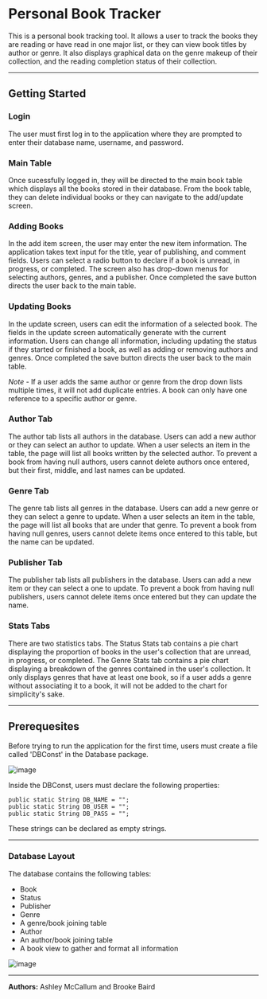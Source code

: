 # Personal Book Tracker
This is a personal book tracking tool. It allows a user to track the books they are reading or have read in one major list, or they can view book titles by author or genre. It also displays graphical data on the genre makeup of their collection, and the reading completion status of their collection.

***
## Getting Started
### Login
The user must first log in to the application where they are prompted to enter their database name, username, and password.

### Main Table
Once sucessfully logged in, they will be directed to the main book table which displays all the books stored in their database. From the book table, they can delete individual books or they can navigate to the add/update screen.

### Adding Books
In the add item screen, the user may enter the new item information. The application takes text input for the title, year of publishing, and comment fields. Users can select a radio button to declare if a book is unread, in progress, or completed. The screen also has drop-down menus for selecting authors, genres, and a publisher. Once completed the save button directs the user back to the main table.

### Updating Books
In the update screen, users can edit the information of a selected book. The fields in the update screen automatically generate with the current information. Users can change all information, including updating the status if they started or finished a book, as well as adding or removing authors and genres. Once completed the save button directs the user back to the main table.

*Note* - If a user adds the same author or genre from the drop down lists multiple times, it will not add duplicate entries. A book can only have one reference to a specific author or genre.

### Author Tab
The author tab lists all authors in the database. Users can add a new author or they can select an author to update. When a user selects an item in the table, the page will list all books written by the selected author. To prevent a book from having null authors, users cannot delete authors once entered, but their first, middle, and last names can be updated.

### Genre Tab
The genre tab lists all genres in the database. Users can add a new genre or they can select a genre to update. When a user selects an item in the table, the page will list all books that are under that genre. To prevent a book from having null genres, users cannot delete items once entered to this table, but the name can be updated.

### Publisher Tab
The publisher tab lists all publishers in the database. Users can add a new item or they can select a one to update. To prevent a book from having null publishers, users cannot delete items once entered but they can update the name.

### Stats Tabs
There are two statistics tabs. The Status Stats tab contains a pie chart displaying the proportion of books in the user's collection that are unread, in progress, or completed. 
The Genre Stats tab contains a pie chart displaying a breakdown of the genres contained in the user's collection. It only displays genres that have at least one book, so if a user adds a genre without associating it to a book, it will not be added to the chart for simplicity's sake.

***
## Prerequesites
Before trying to run the application for the first time, users must create a file called 'DBConst' in the Database package.

![image](https://user-images.githubusercontent.com/90527594/145234090-347d5eb7-94ca-4a64-9e69-f6f8aeaaf5dd.png)

Inside the DBConst, users must declare the following properties:
```
public static String DB_NAME = "";
public static String DB_USER = "";
public static String DB_PASS = "";
```
These strings can be declared as empty strings.

***
### Database Layout
The database contains the following tables:
- Book
- Status
- Publisher
- Genre
- A genre/book joining table
- Author
- An author/book joining table
- A book view to gather and format all information

![image](https://user-images.githubusercontent.com/90527594/145244613-65a574f9-63db-4539-9487-fdef94c03476.png)

***
**Authors:** Ashley McCallum and Brooke Baird
